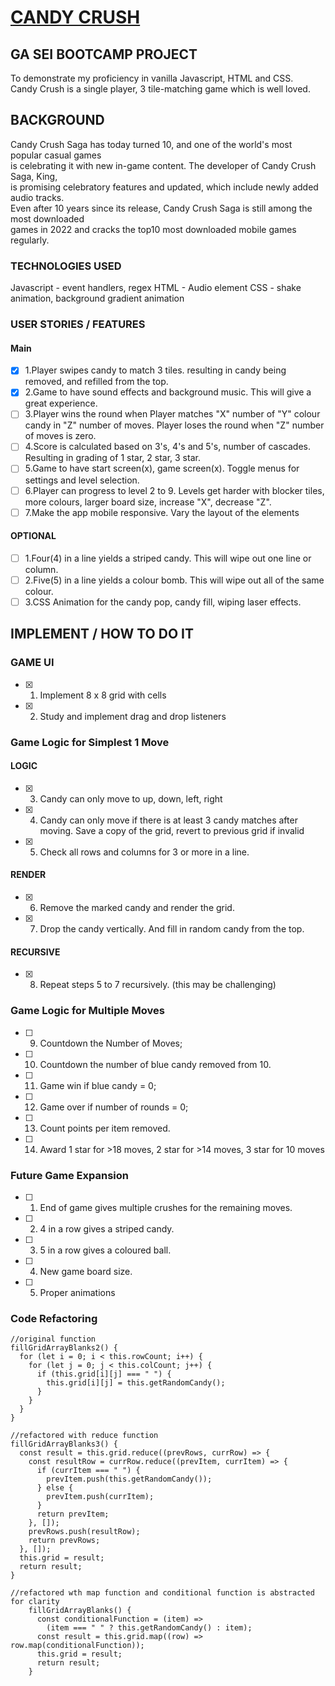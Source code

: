 # [CANDY CRUSH](https://ernesttan1976.github.io/candycrush/) #

## GA SEI BOOTCAMP PROJECT ##
To demonstrate my proficiency in vanilla Javascript, HTML and CSS.  
Candy Crush is a single player, 3 tile-matching game which is well loved.

## BACKGROUND ###

Candy Crush Saga has today turned 10, and one of the world's most popular casual games  
is celebrating it with new in-game content. The developer of Candy Crush Saga, King,  
is promising celebratory features and updated, which include newly added audio tracks.  
Even after 10 years since its release, Candy Crush Saga is still among the most downloaded  
games in 2022 and cracks the top10 most downloaded mobile games regularly.

### TECHNOLOGIES USED ###
Javascript - event handlers, regex
HTML - Audio element
CSS - shake animation, background gradient animation

### USER STORIES / FEATURES ###
#### Main ###
- [x] 1.Player swipes candy to match 3 tiles. resulting in candy being removed, and refilled from the top.
- [x] 2.Game to have sound effects and background music. This will give a great experience.
- [ ] 3.Player wins the round when Player matches "X" number of "Y" colour candy in "Z" number of moves. Player loses the round when "Z" number of moves is zero.
- [ ] 4.Score is calculated based on 3's, 4's and 5's, number of cascades. Resulting in grading of 1 star, 2 star, 3 star.
- [ ] 5.Game to have start screen(x), game screen(x). Toggle menus for settings and level selection.
- [ ] 6.Player can progress to level 2 to 9. Levels get harder with blocker tiles, more colours, larger board size, increase "X", decrease "Z".
- [ ] 7.Make the app mobile responsive. Vary the layout of the elements

#### OPTIONAL ####
- [ ] 1.Four(4) in a line yields a striped candy. This will wipe out one line or column.
- [ ] 2.Five(5) in a line yields a colour bomb. This will wipe out all of the same colour.
- [ ] 3.CSS Animation for the candy pop, candy fill, wiping laser effects.

## IMPLEMENT / HOW TO DO IT ##

### GAME UI ###
- [x] 1. Implement 8 x 8 grid with cells
- [x] 2. Study and implement drag and drop listeners
### Game Logic for Simplest 1 Move ###
#### LOGIC ####
- [x] 3. Candy can only move to up, down, left, right
- [x] 4. Candy can only move if there is at least 3 candy matches after moving. Save a copy of the grid, revert to previous grid if invalid
- [x] 5. Check all rows and columns for 3 or more in a line.
#### RENDER ####
- [x] 6. Remove the marked candy and render the grid.
- [x] 7. Drop the candy vertically. And fill in random candy from the top.
#### RECURSIVE ####
- [x] 8. Repeat steps 5 to 7 recursively. (this may be challenging)

### Game Logic for Multiple Moves ###
- [ ] 9. Countdown the Number of Moves;
- [ ] 10. Countdown the number of blue candy removed from 10.
- [ ] 11. Game win if blue candy = 0;
- [ ] 12. Game over if number of rounds = 0;
- [ ] 13. Count points per item removed. 
- [ ] 14. Award 1 star for >18 moves, 2 star for >14 moves, 3 star for 10 moves

### Future Game Expansion ###
- [ ] 1. End of game gives multiple crushes for the remaining moves.
- [ ] 2. 4 in a row gives a striped candy.
- [ ] 3. 5 in a row gives a coloured ball.
- [ ] 4. New game board size.
- [ ] 5. Proper animations

### Code Refactoring ###
```
//original function
fillGridArrayBlanks2() {
  for (let i = 0; i < this.rowCount; i++) {
    for (let j = 0; j < this.colCount; j++) {
      if (this.grid[i][j] === " ") {
        this.grid[i][j] = this.getRandomCandy();
      }
    }
  }
}
```

```
//refactored with reduce function
fillGridArrayBlanks3() {
  const result = this.grid.reduce((prevRows, currRow) => {
    const resultRow = currRow.reduce((prevItem, currItem) => {
      if (currItem === " ") {
        prevItem.push(this.getRandomCandy());
      } else {
        prevItem.push(currItem);
      }
      return prevItem;
    }, []);
    prevRows.push(resultRow);
    return prevRows;
  }, []);
  this.grid = result;
  return result;
}
```

```
//refactored wth map function and conditional function is abstracted for clarity
    fillGridArrayBlanks() {
      const conditionalFunction = (item) =>
        (item === " " ? this.getRandomCandy() : item);
      const result = this.grid.map((row) => row.map(conditionalFunction));
      this.grid = result;
      return result;
    }
```
